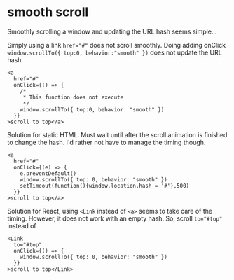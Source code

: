 # smooth scroll

Smoothly scrolling a window and updating the URL hash seems simple...

Simply using a link `href="#"` does not scroll smoothly. Doing adding onClick `window.scrollTo({ top:0, behavior:"smooth" })` does not update the URL hash.

```text
<a
  href="#"
  onClick={() => {
    /*
     * This function does not execute
     */
    window.scrollTo({ top:0, behavior: "smooth" })
  }}
>scroll to top</a>
```

Solution for static HTML: Must wait until after the scroll animation is finished to change the hash. I'd rather not have to manage the timing though.

```text
<a
  href="#"
  onClick={(e) => {
    e.preventDefault()
    window.scrollTo({ top: 0, behavior: "smooth" })
    setTimeout(function(){window.location.hash = '#'},500)
  }}
>scroll to top</a>
```

Solution for React, using `<Link` instead of `<a>` seems to take care of the timing. However, it does not work with an empty hash. So, scroll `to="#top"` instead of 

```text
<Link
  to="#top"
  onClick={() => {
    window.scrollTo({ top: 0, behavior: "smooth" })
  }}
>scroll to top</Link>
```

